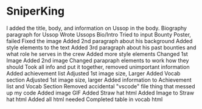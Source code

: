 # SniperKing
I added the title, body, and information on Ussop in the body. Biography paragraph for Ussop
Wrote Ussops Bio/Intro Tried to input Bounty Poster, failed 
Fixed the image 
Added 2nd paragraph about his background 
Added style elements to the text
Added 3rd paragraph about his past bounties and what role he serves in the crew Added more style elements 
Changed 1st Image Added 2nd image
Changed parapraph elements to work how they should
Took all info and put it together, removed unimportant information
Added achievement list
Adjusted 1st image size, Larger
Added Vocab section
Adjusted 1st image size, larger
Added information to Achievement list and Vocab Section
Removed accidental "vscode" file thing that messed up my code
Added image GIF
Added Straw hat html
Added Image to Straw hat html
Added all html needed
Completed table in vocab html